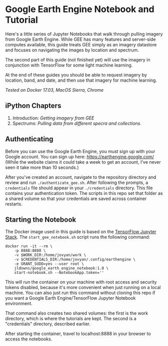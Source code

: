 # Google Earth Engine Notebook and Tutorial

Here's a little series of Jupyter Notebooks that walk through pulling imagery from Google Earth Engine. While GEE has many features and server-side computes available, this guide treats GEE simply as an imagery datastore and focuses on navigating the images by location and spectrum.

The second part of this guide (not finished yet) will use the imagery in conjunction with TensorFlow for some light machine learning.

At the end of these guides you should be able to request imagery by location, band, and date, and then use that imagery for machine learning.

*Tested on Docker 17.03, MacOS Sierra, Chrome*

## iPython Chapters

1. Introduction: *Getting imagery from GEE*
2. Spectrums: *Pulling data from different specra and collections.*

<!-- ### Roadmaped
3. SupervisedLearning: *A gentle introduction to TensorFlow*
4. UnsupervisedLearning: *Using autoencoders and clustering to group images* -->

## Authenticating

Before you can use the Google Earth Engine, you must sign up with your Google account. You can sign up here: https://earthengine.google.com/ (While the website claims it could take a week to get an account, I've never seen it take more than 10 seconds.)

After you've created an account, navigate to the repository directory and review and run `./authenticate_gee.sh`. After following the prompts, a `credentials` file should appear in your `./credentials` directory. This file contains your authentication token. The scripts in this repo set that folder as a shared volume so that your credentials are saved across container restarts.

## Starting the Notebook

The Docker image used in this guide is based on the [TensorFlow Jupyter Stack](https://github.com/jupyter/docker-stacks/tree/master/tensorflow-notebook). The `start_gee_notebook.sh` script runs the following command:

```
docker run -it --rm \
    -p 8888:8888 \
    -v $WORK_DIR:/home/jovyan/work \
    -v $CREDENTIALS_DIR:/home/jovyan/.config/earthengine \
    -e GRANT_SUDO=yes --user root \
    jldowns/google_earth_engine_notebook:1.0 \
    start-notebook.sh --NotebookApp.token=''
```

This will run the container on your machine with root access and security tokens disabled, because it's more convenient when just running on a local machine. You can also just run this command without cloning this repo if you want a Google Earth Engine/TensorFlow Jupyter Notebook environment.

That command also creates two shared volumes: the first is the work directory, which is where the tutorials are kept. The second is a "credentials" directory, described earlier.

After starting the container, travel to localhost:8888 in your browser to access the notebooks.
